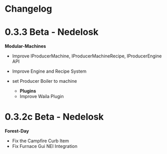 # Changelog

# 0.3.3 Beta - Nedelosk

**Modular-Machines**
- Improve IProducerMachine, IProducerMachineRecipe, IProducerEngine API
- Improve Engine and Recipe System
- set Producer Boiler to machine

  - **Plugins**
  - Improve Waila Plugin

# 0.3.2c Beta - Nedelosk

**Forest-Day**
- Fix the Campfire Curb Item 
- Fix Furnace Gui NEI Integration

